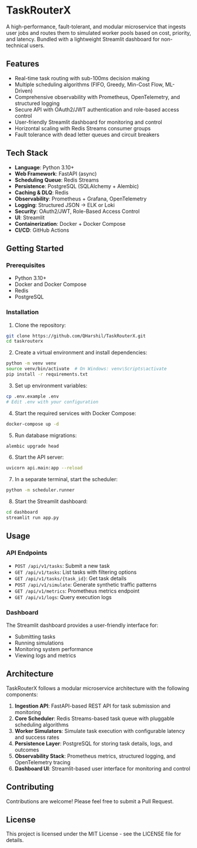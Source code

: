 # TaskRouterX

A high-performance, fault-tolerant, and modular microservice that ingests user jobs and routes them to simulated worker pools based on cost, priority, and latency. Bundled with a lightweight Streamlit dashboard for non-technical users.

## Features

- Real-time task routing with sub-100ms decision making
- Multiple scheduling algorithms (FIFO, Greedy, Min-Cost Flow, ML-Driven)
- Comprehensive observability with Prometheus, OpenTelemetry, and structured logging
- Secure API with OAuth2/JWT authentication and role-based access control
- User-friendly Streamlit dashboard for monitoring and control
- Horizontal scaling with Redis Streams consumer groups
- Fault tolerance with dead letter queues and circuit breakers

## Tech Stack

- **Language**: Python 3.10+
- **Web Framework**: FastAPI (async)
- **Scheduling Queue**: Redis Streams
- **Persistence**: PostgreSQL (SQLAlchemy + Alembic)
- **Caching & DLQ**: Redis
- **Observability**: Prometheus + Grafana, OpenTelemetry
- **Logging**: Structured JSON → ELK or Loki
- **Security**: OAuth2/JWT, Role-Based Access Control
- **UI**: Streamlit
- **Containerization**: Docker + Docker Compose
- **CI/CD**: GitHub Actions

## Getting Started

### Prerequisites

- Python 3.10+
- Docker and Docker Compose
- Redis
- PostgreSQL

### Installation

1. Clone the repository:
```bash
git clone https://github.com/QHarshil/TaskRouterX.git
cd taskrouterx
```

2. Create a virtual environment and install dependencies:
```bash
python -m venv venv
source venv/bin/activate  # On Windows: venv\Scripts\activate
pip install -r requirements.txt
```

3. Set up environment variables:
```bash
cp .env.example .env
# Edit .env with your configuration
```

4. Start the required services with Docker Compose:
```bash
docker-compose up -d
```

5. Run database migrations:
```bash
alembic upgrade head
```

6. Start the API server:
```bash
uvicorn api.main:app --reload
```

7. In a separate terminal, start the scheduler:
```bash
python -m scheduler.runner
```

8. Start the Streamlit dashboard:
```bash
cd dashboard
streamlit run app.py
```

## Usage

### API Endpoints

- `POST /api/v1/tasks`: Submit a new task
- `GET /api/v1/tasks`: List tasks with filtering options
- `GET /api/v1/tasks/{task_id}`: Get task details
- `POST /api/v1/simulate`: Generate synthetic traffic patterns
- `GET /api/v1/metrics`: Prometheus metrics endpoint
- `GET /api/v1/logs`: Query execution logs

### Dashboard

The Streamlit dashboard provides a user-friendly interface for:
- Submitting tasks
- Running simulations
- Monitoring system performance
- Viewing logs and metrics

## Architecture

TaskRouterX follows a modular microservice architecture with the following components:

1. **Ingestion API**: FastAPI-based REST API for task submission and monitoring
2. **Core Scheduler**: Redis Streams-based task queue with pluggable scheduling algorithms
3. **Worker Simulators**: Simulate task execution with configurable latency and success rates
4. **Persistence Layer**: PostgreSQL for storing task details, logs, and outcomes
5. **Observability Stack**: Prometheus metrics, structured logging, and OpenTelemetry tracing
6. **Dashboard UI**: Streamlit-based user interface for monitoring and control

## Contributing

Contributions are welcome! Please feel free to submit a Pull Request.

## License

This project is licensed under the MIT License - see the LICENSE file for details.
